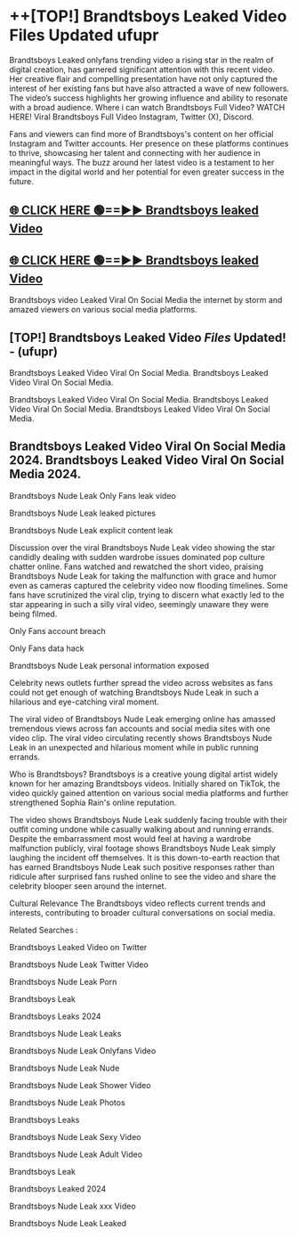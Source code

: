 # ++[TOP!] Brandtsboys Leaked Video Files Updated ufupr<br>

Brandtsboys Leaked onlyfans trending video a rising star in the realm of digital creation, has garnered significant attention with this recent video. Her creative flair and compelling presentation have not only captured the interest of her existing fans but have also attracted a wave of new followers. The video’s success highlights her growing influence and ability to resonate with a broad audience.
Where i can watch Brandtsboys Full Video? WATCH HERE! Viral Brandtsboys Full Video Instagram, Twitter (X), Discord.


Fans and viewers can find more of Brandtsboys's content on her official Instagram and Twitter accounts. Her presence on these platforms continues to thrive, showcasing her talent and connecting with her audience in meaningful ways. The buzz around her latest video is a testament to her impact in the digital world and her potential for even greater success in the future.


## [🌐 CLICK HERE 🟢==►► Brandtsboys leaked Video ](https://xnudes.xyz/go)

## [🌐 CLICK HERE 🟢==►► Brandtsboys leaked Video ](https://xnudes.xyz/go)



Brandtsboys video Leaked Viral On Social Media the internet by storm and amazed viewers on various social media platforms.


## [TOP!] Brandtsboys Leaked Video *Files* Updated! - (ufupr)

Brandtsboys Leaked Video Viral On Social Media. Brandtsboys Leaked Video Viral On Social Media.

Brandtsboys Leaked Video Viral On Social Media. Brandtsboys Leaked Video Viral On Social Media. Brandtsboys Leaked Video Viral On Social Media.


## Brandtsboys Leaked Video Viral On Social Media 2024. Brandtsboys Leaked Video Viral On Social Media 2024.
Brandtsboys Nude Leak Only Fans leak video

Brandtsboys Nude Leak leaked pictures

Brandtsboys Nude Leak explicit content leak

Discussion over the viral Brandtsboys Nude Leak video showing the star candidly dealing with sudden wardrobe issues dominated pop culture chatter online. Fans watched and rewatched the short video, praising Brandtsboys Nude Leak for taking the malfunction with grace and humor even as cameras captured the celebrity video now flooding timelines. Some fans have scrutinized the viral clip, trying to discern what exactly led to the star appearing in such a silly viral video, seemingly unaware they were being filmed.


Only Fans account breach

Only Fans data hack

Brandtsboys Nude Leak personal information exposed

Celebrity news outlets further spread the video across websites as fans could not get enough of watching Brandtsboys Nude Leak in such a hilarious and eye-catching viral moment.


The viral video of Brandtsboys Nude Leak emerging online has amassed tremendous views across fan accounts and social media sites with one video clip. The viral video circulating recently shows Brandtsboys Nude Leak in an unexpected and hilarious moment while in public running errands.


Who is Brandtsboys? Brandtsboys is a creative young digital artist widely known for her amazing Brandtsboys videos. Initially shared on TikTok, the video quickly gained attention on various social media platforms and further strengthened Sophia Rain's online reputation.

The video shows Brandtsboys Nude Leak suddenly facing trouble with their outfit coming undone while casually walking about and running errands. Despite the embarrassment most would feel at having a wardrobe malfunction publicly, viral footage shows Brandtsboys Nude Leak simply laughing the incident off themselves. It is this down-to-earth reaction that has earned Brandtsboys Nude Leak such positive responses rather than ridicule after surprised fans rushed online to see the video and share the celebrity blooper seen around the internet.

Cultural Relevance The Brandtsboys video reflects current trends and interests, contributing to broader cultural conversations on social media.

Related Searches :

Brandtsboys Leaked Video on Twitter

Brandtsboys Nude Leak Twitter Video

Brandtsboys Nude Leak Porn

Brandtsboys Leak 

Brandtsboys Leaks 2024

Brandtsboys Nude Leak Leaks

Brandtsboys Nude Leak Onlyfans Video

Brandtsboys Nude Leak Nude

Brandtsboys Nude Leak Shower Video

Brandtsboys Nude Leak Photos

Brandtsboys Leaks

Brandtsboys Nude Leak Sexy Video

Brandtsboys Nude Leak Adult Video

Brandtsboys Leak

Brandtsboys Leaked 2024

Brandtsboys Nude Leak xxx Video

Brandtsboys Nude Leak Leaked